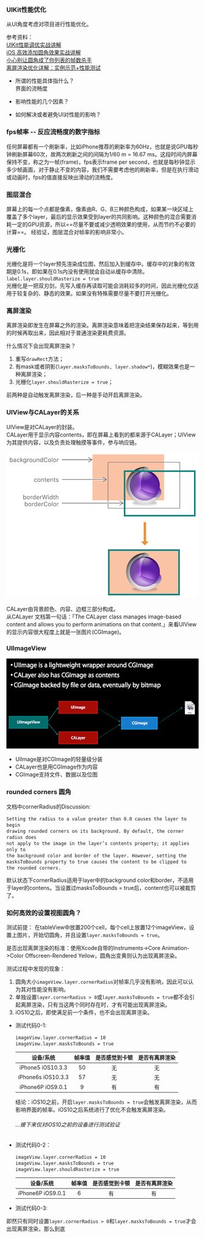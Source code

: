 ### UIKit性能优化

从UI角度考虑对项目进行性能优化。

参考资料：  
[UIKit性能调优实战讲解](http://www.jianshu.com/p/619cf14640f3)   
[iOS 高效添加圆角效果实战讲解](http://www.jianshu.com/p/f970872fdc22)  
[小心别让圆角成了你列表的帧数杀手](http://www.cocoachina.com/ios/20150803/12873.html)  
[离屏渲染优化详解：实例示范+性能测试](http://www.jianshu.com/p/ca51c9d3575b)  

* 所谓的性能具体指什么？  
  界面的流畅度 
* 影响性能的几个因素？   
  
* 如何解决或者避免UI对性能的影响？  
  

### fps帧率 -- 反应流畅度的数字指标

任何屏幕都有一个刷新率，比如iPhone推荐的刷新率为60Hz，也就是说GPU每秒钟刷新屏幕60次，故两次刷新之间的间隔为1/60 m = 16.67 ms。这段时间内屏幕保持不变，称之为一帧(frame)，fps表示frame per second，也就是每秒钟显示多少帧画面，对于静止不变的内容，我们不需要考虑他的刷新率，但是在执行滑动或动画时，fps的值直接反映出滑动的流畅度。   

### 图层混合  

屏幕上的每一个点都是像素，像素由R、G、B三种颜色构成，如果某一块区域上覆盖了多个layer，最后的显示效果受到layer的共同影响。这种颜色的混合需要消耗一定的GPU资源，所以==尽量不要或减少透明效果的使用，从而节约不必要的计算==。 经验证，图层混合对帧率的影响非常小。

### 光栅化

光栅化是将一个layer预先渲染成位图，然后加入到缓存中。缓存中的对象的有效期是0.1s，即如果在0.1s内没有使用就会自动从缓存中清除。  
`label.layer.shouldRasterize = true`  
光栅化是一把双刃剑，先写入缓存再读取可能会消耗较多的时间，因此光栅化仅适用于较复杂的、静态的效果。如果没有特殊需要尽量不要打开光栅化。  

### 离屏渲染

离屏渲染即发生在屏幕之外的渲染。离屏渲染意味着把渲染结果保存起来，等到用的时候再取出来，因此相对于普通渲染更耗费资源。  

什么情况下会出现离屏渲染？  

1. 重写`drawRect`方法；
2. 有mask或者阴影(`layer.masksToBounds, layer.shadow*`)，模糊效果也是一种离屏渲染；
3. 光栅化`layer.shouldRasterize = true`；

前两种是自动触发离屏渲染，后一种是手动开启离屏渲染。

### UIView与CALayer的关系

UIView是对CALayer的封装。  
CALayer用于显示内容contents，即在屏幕上看到的都来源于CALayer；UIView为其提供内容，以及负责处理触摸等事件，参与响应链。

![layer构造](layer_construct.png)

CALayer由背景颜色、内容、边框三部分构成。  
从CALayer 文档第一句话：「The CALayer class manages image-based content and allows you to perform animations on that content.」来看UIView 的显示内容很大程度上就是一张图片(CGImage)。  

### UIImageView  

![UIImageView_construct](UIImageView_construct.png)

* UIImage是对CGImage的轻量级分装
* CALayer也是用CGImage作为内容
* CGImage支持文件、数据以及位图


### rounded corners 圆角

文档中cornerRadius的Discussion:

```
Setting the radius to a value greater than 0.0 causes the layer to begin 
drawing rounded corners on its background. By default, the corner radius does 
not apply to the image in the layer’s contents property; it applies only to 
the background color and border of the layer. However, setting the 
masksToBounds property to true causes the content to be clipped to 
the rounded corners.

```
默认状态下cornerRadius适用于layer中的background color和border，不适用于layer的contens。当设置过masksToBounds = true后，content也可以被裁剪了。  


### 如何高效的设置视图圆角？  

测试前提： 在tableView中放置200个cell，每个cell上放置12个imageView，设置上图片，开始切圆角，并且设置`layer.masksToBounds = true`。  

是否出现离屏渲染的标准：使用Xcode自带的Instruments->Core Animation->Color Offscreen-Rendered Yellow，圆角出变黄则认为出现离屏渲染。 

测试过程中发现的现象：   

1. 圆角大小`imageView.layer.cornerRadius`对帧率几乎没有影响，因此可以认为其对性能没有影响。  
2. 单独设置`layer.cornerRadius > 0`或`layer.masksToBounds = true`都不会引起离屏渲染，只有当这两个同时存在时，才有可能出现离屏渲染。  
3. iOS10之后，即使满足前一个条件，也不会出现离屏渲染。  
 

* 测试代码0-1:

	```
	imageView.layer.cornerRadius = 10 
	imageView.layer.masksToBounds = true
	```

	|设备/系统   |帧率值      | 是否感觉到卡顿| 是否有离屏渲染 |
	|:---------:|:---------:|:---------:|:------:|  
	| iPhone5 iOS10.3.3 | 50 | 无 | 无 |
	| iPhone6s iOS10.3.3 | 57 | 无 | 无 |
	| iPhone6P iOS9.0.1 |  9  |  有  | 有 |

	结论：iOS10之前，开启`layer.masksToBounds = true`会触发离屏渲染，从而影响界面的帧率。iOS10之后系统进行了优化不会触发离屏渲染。
	
	###### ...接下来仅对iOS10之前的设备进行测试验证


* 测试代码0-2：  

	```
	imageView.layer.cornerRadius = 10
	imageView.layer.masksToBounds = true
	imageView.layer.shouldRasterize = true
	```
	|设备/系统   |帧率值      | 是否感觉到卡顿| 是否有离屏渲染 |
	|:---------:|:---------:|:---------:|:------:|  
	| iPhone6P iOS9.0.1 |  6  |  有  | 有 |

* 测试代码0-3:  
	
	
即然只有同时设置`layer.cornerRadius > 0`和`layer.masksToBounds = true`才会出现离屏渲染，那么到底





